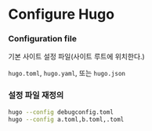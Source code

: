 # Configure Hugo

### Configuration file

기본 사이트 설정 파일(사이트 루트에 위치한다.)

`hugo.toml`, `hugo.yaml`, 또는 `hugo.json`

### 설정 파일 재정의

```bash
hugo --config debugconfig.toml
hugo --config a.toml,b.toml,.toml
```
